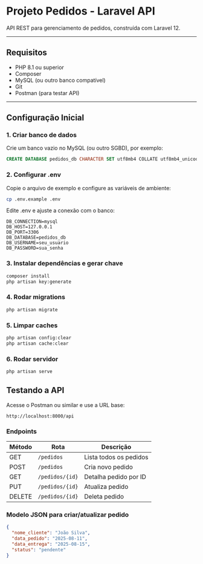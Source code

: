 # Projeto Pedidos - Laravel API

API REST para gerenciamento de pedidos, construída com Laravel 12.

---

## Requisitos

- PHP 8.1 ou superior  
- Composer  
- MySQL (ou outro banco compatível)  
- Git  
- Postman (para testar API)

---

## Configuração Inicial

### 1. Criar banco de dados

Crie um banco vazio no MySQL (ou outro SGBD), por exemplo:

```sql
CREATE DATABASE pedidos_db CHARACTER SET utf8mb4 COLLATE utf8mb4_unicode_ci;
```
### 2. Configurar .env

Copie o arquivo de exemplo e configure as variáveis de ambiente:

```bash
cp .env.example .env
```

Edite .env e ajuste a conexão com o banco:

```env
DB_CONNECTION=mysql
DB_HOST=127.0.0.1
DB_PORT=3306
DB_DATABASE=pedidos_db
DB_USERNAME=seu_usuario
DB_PASSWORD=sua_senha
```

### 3. Instalar dependências e gerar chave

```bash
composer install
php artisan key:generate
```

### 4. Rodar migrations

```bash
php artisan migrate
```

### 5. Limpar caches

```bash
php artisan config:clear
php artisan cache:clear
```

### 6. Rodar servidor

```bash
php artisan serve
```

## Testando a API

Acesse o Postman ou similar e use a URL base:

```arduino
http://localhost:8000/api
```

### Endpoints

| Método | Rota            | Descrição                 |
| ------ | --------------- | ------------------------- |
| GET    | `/pedidos`      | Lista todos os pedidos    |
| POST   | `/pedidos`      | Cria novo pedido          |
| GET    | `/pedidos/{id}` | Detalha pedido por ID     |
| PUT    | `/pedidos/{id}` | Atualiza pedido           |
| DELETE | `/pedidos/{id}` | Deleta pedido             |



### Modelo JSON para criar/atualizar pedido

```json
{
  "nome_cliente": "João Silva",
  "data_pedido": "2025-08-11",
  "data_entrega": "2025-08-15",
  "status": "pendente"
}
```

